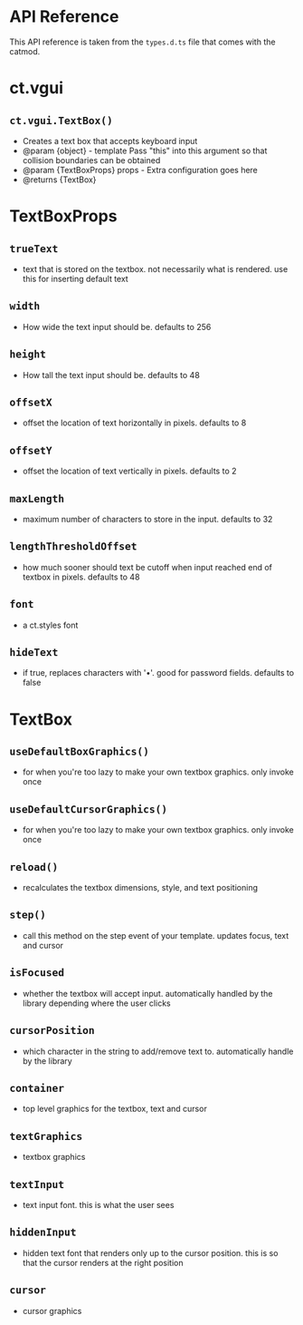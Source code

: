 # API Reference

This API reference is taken from the `types.d.ts` file that comes with the catmod.

# ct.vgui

## `ct.vgui.TextBox()`
* Creates a text box that accepts keyboard input
* @param {object} - template Pass "this" into this argument so that collision boundaries can be obtained
* @param {TextBoxProps} props - Extra configuration goes here
* @returns {TextBox} 

# TextBoxProps
## `trueText`
* text that is stored on the textbox. not necessarily what is rendered. use this for inserting default text

## `width`
* How wide the text input should be. defaults to 256

## `height`
* How tall the text input should be. defaults to 48

## `offsetX`
* offset the location of text horizontally in pixels. defaults to 8

## `offsetY`
* offset the location of text vertically in pixels. defaults to 2

## `maxLength`
* maximum number of characters to store in the input. defaults to 32

## `lengthThresholdOffset`
* how much sooner should text be cutoff when input reached end of textbox in pixels. defaults to 48

## `font`
* a ct.styles font

## `hideText`
* if true, replaces characters with '•'. good for password fields. defaults to false


# TextBox
## `useDefaultBoxGraphics()`
* for when you're too lazy to make your own textbox graphics. only invoke once

## `useDefaultCursorGraphics()`
* for when you're too lazy to make your own textbox graphics. only invoke once

## `reload()`
* recalculates the textbox dimensions, style, and text positioning

## `step()`
* call this method on the step event of your template. updates focus, text and cursor

## `isFocused`
* whether the textbox will accept input. automatically handled by the library depending where the user clicks

## `cursorPosition`
* which character in the string to add/remove text to. automatically handle by the library

## `container`
* top level graphics for the textbox, text and cursor

## `textGraphics`
* textbox graphics

## `textInput`
* text input font. this is what the user sees

## `hiddenInput`
* hidden text font that renders only up to the cursor position. this is so that the cursor renders at the right position

## `cursor`
* cursor graphics
